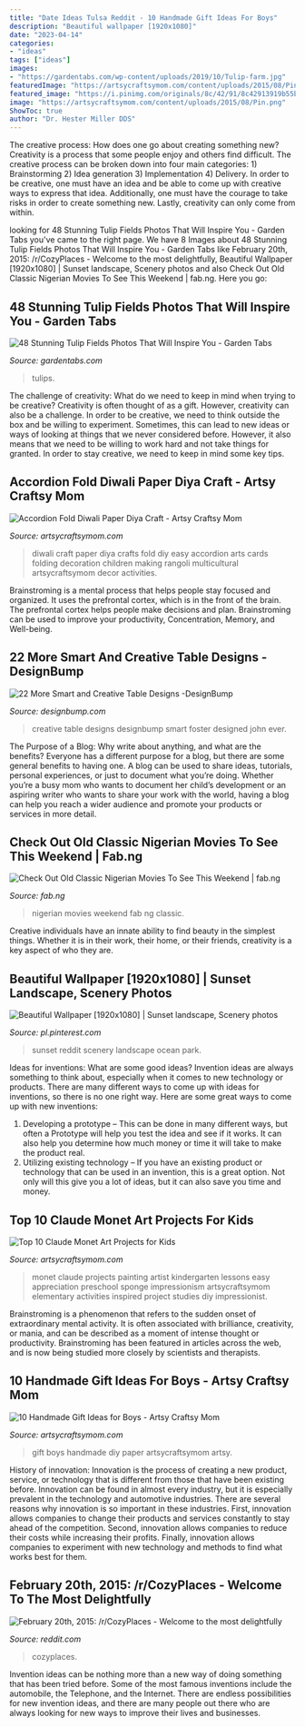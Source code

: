 ```yaml
---
title: "Date Ideas Tulsa Reddit - 10 Handmade Gift Ideas For Boys"
description: "Beautiful wallpaper [1920x1080]"
date: "2023-04-14"
categories:
- "ideas"
tags: ["ideas"]
images:
- "https://gardentabs.com/wp-content/uploads/2019/10/Tulip-farm.jpg"
featuredImage: "https://artsycraftsymom.com/content/uploads/2015/08/Pin.png"
featured_image: "https://i.pinimg.com/originals/8c/42/91/8c42913919b55b472f45559d5a2e263c.jpg"
image: "https://artsycraftsymom.com/content/uploads/2015/08/Pin.png"
ShowToc: true
author: "Dr. Hester Miller DDS"
---
```



The creative process: How does one go about creating something new?
Creativity is a process that some people enjoy and others find difficult. The creative process can be broken down into four main categories: 1) Brainstorming 2) Idea generation 3) Implementation 4) Delivery. In order to be creative, one must have an idea and be able to come up with creative ways to express that idea. Additionally, one must have the courage to take risks in order to create something new. Lastly, creativity can only come from within.

	

		
looking for 48 Stunning Tulip Fields Photos That Will Inspire You - Garden Tabs you've came to the right page. We have 8 Images about 48 Stunning Tulip Fields Photos That Will Inspire You - Garden Tabs like February 20th, 2015: /r/CozyPlaces - Welcome to the most delightfully, Beautiful Wallpaper [1920x1080] | Sunset landscape, Scenery photos and also Check Out Old Classic Nigerian Movies To See This Weekend | fab.ng. Here you go:
		
    
## 48 Stunning Tulip Fields Photos That Will Inspire You - Garden Tabs

<img loading=lazy src="https://gardentabs.com/wp-content/uploads/2019/10/Tulip-farm.jpg" onerror="this.onerror=null;this.src='https://tse2.mm.bing.net/th?id=OIP.M8UICqxWCi1NgQmPszkxSgHaE8&amp;pid=15.1';" alt="48 Stunning Tulip Fields Photos That Will Inspire You - Garden Tabs">

_Source: gardentabs.com_

>tulips. 

	

The challenge of creativity: What do we need to keep in mind when trying to be creative?
Creativity is often thought of as a gift. However, creativity can also be a challenge. In order to be creative, we need to think outside the box and be willing to experiment. Sometimes, this can lead to new ideas or ways of looking at things that we never considered before. However, it also means that we need to be willing to work hard and not take things for granted. In order to stay creative, we need to keep in mind some key tips.

    
## Accordion Fold Diwali Paper Diya Craft - Artsy Craftsy Mom

<img loading=lazy src="https://i2.wp.com/artsycraftsymom.com/content/uploads/2016/10/Child-Magazine-Diwali-14-600x900-1.jpg?fit=600%2C900&amp;ssl=1" onerror="this.onerror=null;this.src='https://tse4.mm.bing.net/th?id=OIP.uSGdUu0xsa5j0NEvwbvUqgHaLH&amp;pid=15.1';" alt="Accordion Fold Diwali Paper Diya Craft - Artsy Craftsy Mom">

_Source: artsycraftsymom.com_

>diwali craft paper diya crafts fold diy easy accordion arts cards folding decoration children making rangoli multicultural artsycraftsymom decor activities. 

	

Brainstroming is a mental process that helps people stay focused and organized. It uses the prefrontal cortex, which is in the front of the brain. The prefrontal cortex helps people make decisions and plan. Brainstroming can be used to improve your productivity, Concentration, Memory, and Well-being.

    
## 22 More Smart And Creative Table Designs -DesignBump

<img loading=lazy src="https://cdn.designbump.com/wp-content/uploads/2014/10/creative-table-design-2.jpg" onerror="this.onerror=null;this.src='https://tse4.mm.bing.net/th?id=OIP.qRr5WX4LR-uHysC6_05bZQHaFJ&amp;pid=15.1';" alt="22 More Smart and Creative Table Designs -DesignBump">

_Source: designbump.com_

>creative table designs designbump smart foster designed john ever. 

	

The Purpose of a Blog: Why write about anything, and what are the benefits?
Everyone has a different purpose for a blog, but there are some general benefits to having one. A blog can be used to share ideas, tutorials, personal experiences, or just to document what you’re doing. Whether you’re a busy mom who wants to document her child’s development or an aspiring writer who wants to share your work with the world, having a blog can help you reach a wider audience and promote your products or services in more detail.

    
## Check Out Old Classic Nigerian Movies To See This Weekend | Fab.ng

<img loading=lazy src="http://www.fab.ng/wp-content/uploads/2019/05/maxresdefault-5.jpg" onerror="this.onerror=null;this.src='https://tse2.mm.bing.net/th?id=OIP.fYBkv0YzOMYSe-YOWtdEkAHaEK&amp;pid=15.1';" alt="Check Out Old Classic Nigerian Movies To See This Weekend | fab.ng">

_Source: fab.ng_

>nigerian movies weekend fab ng classic. 

	

Creative individuals have an innate ability to find beauty in the simplest things. Whether it is in their work, their home, or their friends, creativity is a key aspect of who they are.

    
## Beautiful Wallpaper [1920x1080] | Sunset Landscape, Scenery Photos

<img loading=lazy src="https://i.pinimg.com/originals/8c/42/91/8c42913919b55b472f45559d5a2e263c.jpg" onerror="this.onerror=null;this.src='https://tse4.mm.bing.net/th?id=OIP.q53M8GyhnsaTlHxkSvHUtQHaEK&amp;pid=15.1';" alt="Beautiful Wallpaper [1920x1080] | Sunset landscape, Scenery photos">

_Source: pl.pinterest.com_

>sunset reddit scenery landscape ocean park. 

	

Ideas for inventions: What are some good ideas?
Invention ideas are always something to think about, especially when it comes to new technology or products. There are many different ways to come up with ideas for inventions, so there is no one right way. Here are some great ways to come up with new inventions: 
1. Developing a prototype – This can be done in many different ways, but often a Prototype will help you test the idea and see if it works. It can also help you determine how much money or time it will take to make the product real. 
2. Utilizing existing technology – If you have an existing product or technology that can be used in an invention, this is a great option. Not only will this give you a lot of ideas, but it can also save you time and money. 

    
## Top 10 Claude Monet Art Projects For Kids

<img loading=lazy src="https://artsycraftsymom.com/content/uploads/2015/08/Pin.png" onerror="this.onerror=null;this.src='https://tse4.mm.bing.net/th?id=OIP.5FF_YBezY6gsE-hfJZENvgHaKU&amp;pid=15.1';" alt="Top 10 Claude Monet Art Projects for Kids">

_Source: artsycraftsymom.com_

>monet claude projects painting artist kindergarten lessons easy appreciation preschool sponge impressionism artsycraftsymom elementary activities inspired project studies diy impressionist. 

	

Brainstroming is a phenomenon that refers to the sudden onset of extraordinary mental activity. It is often associated with brilliance, creativity, or mania, and can be described as a moment of intense thought or productivity. Brainstroming has been featured in articles across the web, and is now being studied more closely by scientists and therapists.

    
## 10 Handmade Gift Ideas For Boys - Artsy Craftsy Mom

<img loading=lazy src="https://i2.wp.com/artsycraftsymom.com/content/uploads/2015/08/10-Handmade-Gift-Ideas-for-Boys.jpg?fit=700%2C1000&amp;ssl=1" onerror="this.onerror=null;this.src='https://tse1.mm.bing.net/th?id=OIP.KmdA4qPgDqyIySrcg1gKqQHaKl&amp;pid=15.1';" alt="10 Handmade Gift Ideas for Boys - Artsy Craftsy Mom">

_Source: artsycraftsymom.com_

>gift boys handmade diy paper artsycraftsymom artsy. 

	

History of innovation:
Innovation is the process of creating a new product, service, or technology that is different from those that have been existing before. Innovation can be found in almost every industry, but it is especially prevalent in the technology and automotive industries. There are several reasons why innovation is so important in these industries. First, innovation allows companies to change their products and services constantly to stay ahead of the competition. Second, innovation allows companies to reduce their costs while increasing their profits. Finally, innovation allows companies to experiment with new technology and methods to find what works best for them.

    
## February 20th, 2015: /r/CozyPlaces - Welcome To The Most Delightfully

<img loading=lazy src="https://i.imgur.com/68UUZkn.jpg" onerror="this.onerror=null;this.src='https://tse2.mm.bing.net/th?id=OIP.aGDq4phtmVQyko0kkYBOtAHaJ9&amp;pid=15.1';" alt="February 20th, 2015: /r/CozyPlaces - Welcome to the most delightfully">

_Source: reddit.com_

>cozyplaces. 

	

Invention ideas can be nothing more than a new way of doing something that has been tried before. Some of the most famous inventions include the automobile, the Telephone, and the Internet. There are endless possibilities for new invention ideas, and there are many people out there who are always looking for new ways to improve their lives and businesses.

